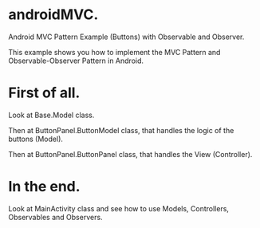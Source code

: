 # androidMVC.
Android MVC Pattern Example (Buttons) with Observable and Observer.

This example shows you how to implement the MVC Pattern and Observable-Observer Pattern in Android.

# First of all.
Look at Base.Model class.

Then at ButtonPanel.ButtonModel class, that handles the logic of the buttons (Model).

Then at ButtonPanel.ButtonPanel class, that handles the View (Controller).


# In the end.
Look at MainActivity class and see how to use Models, Controllers, Observables and Observers.
